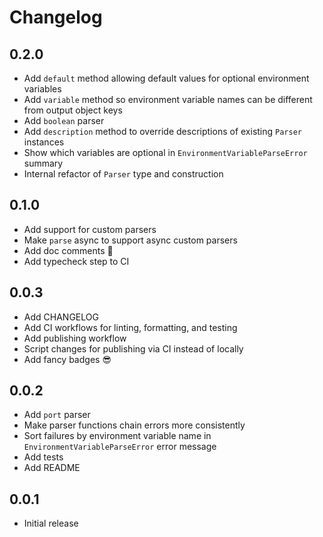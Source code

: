 # Changelog

## 0.2.0

- Add `default` method allowing default values for optional environment
  variables
- Add `variable` method so environment variable names can be different from
  output object keys
- Add `boolean` parser
- Add `description` method to override descriptions of existing `Parser`
  instances
- Show which variables are optional in `EnvironmentVariableParseError` summary
- Internal refactor of `Parser` type and construction

## 0.1.0

- Add support for custom parsers
- Make `parse` async to support async custom parsers
- Add doc comments :tada:
- Add typecheck step to CI

## 0.0.3

- Add CHANGELOG
- Add CI workflows for linting, formatting, and testing
- Add publishing workflow
- Script changes for publishing via CI instead of locally
- Add fancy badges :sunglasses:

## 0.0.2

- Add `port` parser
- Make parser functions chain errors more consistently
- Sort failures by environment variable name in `EnvironmentVariableParseError`
  error message
- Add tests
- Add README

## 0.0.1

- Initial release
